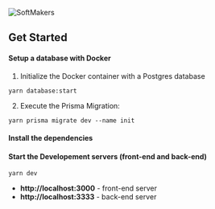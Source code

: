 ![SoftMakers](https://vagas.softmakers.com.br/assets/img/logotipo14xxhdpi.png)

## Get Started

#### Setup a database with Docker

1. Initialize the Docker container with a Postgres database

```
yarn database:start
```

2. Execute the Prisma Migration:

```
yarn prisma migrate dev --name init
```

#### Install the dependencies

#### Start the Developement servers (front-end and back-end)

```
yarn dev
```

- **http://localhost:3000** - front-end server
- **http://localhost:3333** - back-end server
